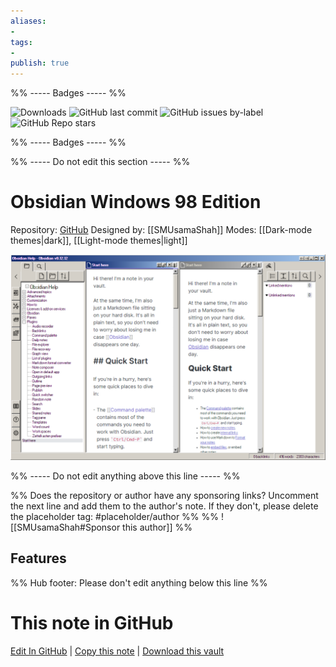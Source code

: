 ```yaml
---
aliases:
- 
tags: 
- 
publish: true
---
```


%% ----- Badges ----- %%

![Downloads](https://img.shields.io/badge/downloads-2121-573E7A?style=for-the-badge&logo=)
![GitHub last commit](https://img.shields.io/github/last-commit/SMUsamaShah/Obsidian-Win98-Edition?color=573E7A&label=last%20update&logo=github&style=for-the-badge)
![GitHub issues by-label](https://img.shields.io/github/issues/SMUsamaShah/Obsidian-Win98-Edition/help%20wanted?color=573E7A&logo=github&style=for-the-badge) 
![GitHub Repo stars](https://img.shields.io/github/stars/SMUsamaShah/Obsidian-Win98-Edition?color=573E7A&logo=github&style=for-the-badge)

%% ----- Badges ----- %%

%% ----- Do not edit this section ----- %%

# Obsidian Windows 98 Edition

Repository: [GitHub](https://github.com/SMUsamaShah/Obsidian-Win98-Edition)
Designed by: [[SMUsamaShah]]
Modes: [[Dark-mode themes|dark]], [[Light-mode themes|light]]



![screenshot](https://github.com/SMUsamaShah/Obsidian-Win98-Edition/raw/main/screenshots/main.png)

%% ----- Do not edit anything above this line ----- %% 

%% Does the repository or author have any sponsoring links? Uncomment the next line and add them to the author's note. If they don't, please delete the placeholder tag: #placeholder/author %%
%% ![[SMUsamaShah#Sponsor this author]] %%


## Features



%% Hub footer: Please don't edit anything below this line %%

# This note in GitHub

<span class="git-footer">[Edit In GitHub](https://github.dev/obsidian-community/obsidian-hub/blob/main/02%20-%20Community%20Expansions/02.05%20All%20Community%20Expansions/Themes/Obsidian%20Windows%2098%20Edition.md "git-hub-edit-note") | [Copy this note](https://raw.githubusercontent.com/obsidian-community/obsidian-hub/main/02%20-%20Community%20Expansions/02.05%20All%20Community%20Expansions/Themes/Obsidian%20Windows%2098%20Edition.md "git-hub-copy-note") | [Download this vault](https://github.com/obsidian-community/obsidian-hub/archive/refs/heads/main.zip "git-hub-download-vault") </span>
